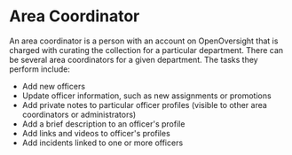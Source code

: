 Area Coordinator
================

An area coordinator is a person with an account on
OpenOversight that is charged with curating the collection for a particular
department. There can be several area coordinators for a given department.
The tasks they perform include:

* Add new officers
* Update officer information, such as new assignments or promotions
* Add private notes to particular officer profiles (visible to other area
  coordinators or administrators)
* Add a brief description to an officer's profile
* Add links and videos to officer's profiles
* Add incidents linked to one or more officers

